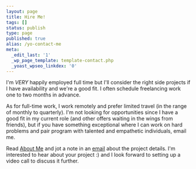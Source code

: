 ```yaml
---
layout: page
title: Hire Me!
tags: []
status: publish
type: page
published: true
alias: /yo-contact-me
meta:
  _edit_last: '1'
  _wp_page_template: template-contact.php
  _yoast_wpseo_linkdex: '0'
---
```

I'm *VERY* happily employed full time but I'll consider the right side projects if I have availability and we're a good fit. I often schedule freelancing work one to two months in advance.

As for full-time work, I work remotely and prefer limited travel (in the range of monthly to quarterly). I'm not looking for opportunities since I have a good fit in my current role (and other offers waiting in the wings from friends), but if you have something exceptional where I can work on hard problems and pair program with talented and empathetic individuals, email me.

Read [About Me]("http://www.xargs.io/me/") and jot a note in an [email]('mailto:zander@xargs.io') about the project details. I'm interested to hear about your project :) and I look forward to setting up a video call to discuss it further.
